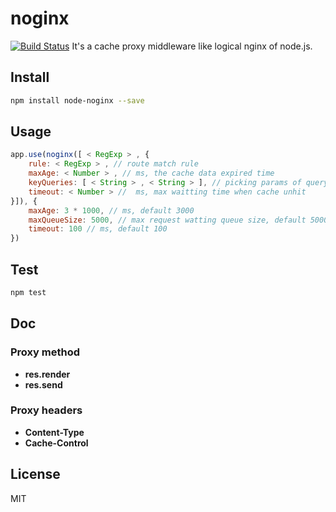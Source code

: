 # noginx
[![Build Status](https://travis-ci.org/switer/noginx.svg?branch=master)](https://travis-ci.org/switer/noginx)
It's a cache proxy middleware like logical nginx of node.js.

## Install

```bash
npm install node-noginx --save
```

## Usage

```js
app.use(noginx([ < RegExp > , {
    rule: < RegExp > , // route match rule
    maxAge: < Number > , // ms, the cache data expired time
    keyQueries: [ < String > , < String > ], // picking params of query as cache-key
    timeout: < Number > //  ms, max waitting time when cache unhit
}]), {
    maxAge: 3 * 1000, // ms, default 3000
    maxQueueSize: 5000, // max request watting queue size, default 5000, it will responce 503 when queue is full 
    timeout: 100 // ms, default 100
})
```

## Test

```bash
npm test
```

## Doc

### Proxy method

* **res.render**
* **res.send**

### Proxy headers

* **Content-Type**
* **Cache-Control**

## License

MIT